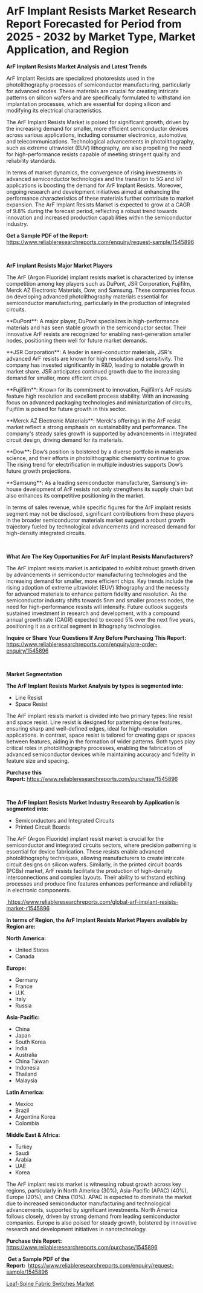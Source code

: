 <p><h1>ArF Implant Resists Market Research Report Forecasted for Period from 2025 -  2032 by Market Type, Market Application, and Region</h1></p><p><strong>ArF Implant Resists Market Analysis and Latest Trends</strong></p>
<p><p>ArF Implant Resists are specialized photoresists used in the photolithography processes of semiconductor manufacturing, particularly for advanced nodes. These materials are crucial for creating intricate patterns on silicon wafers and are specifically formulated to withstand ion implantation processes, which are essential for doping silicon and modifying its electrical characteristics. </p><p>The ArF Implant Resists Market is poised for significant growth, driven by the increasing demand for smaller, more efficient semiconductor devices across various applications, including consumer electronics, automotive, and telecommunications. Technological advancements in photolithography, such as extreme ultraviolet (EUV) lithography, are also propelling the need for high-performance resists capable of meeting stringent quality and reliability standards.</p><p>In terms of market dynamics, the convergence of rising investments in advanced semiconductor technologies and the transition to 5G and IoT applications is boosting the demand for ArF Implant Resists. Moreover, ongoing research and development initiatives aimed at enhancing the performance characteristics of these materials further contribute to market expansion. The ArF Implant Resists Market is expected to grow at a CAGR of 9.8% during the forecast period, reflecting a robust trend towards innovation and increased production capabilities within the semiconductor industry.</p></p>
<p><strong>Get a Sample PDF of the Report:&nbsp;</strong> <a href="https://www.reliableresearchreports.com/enquiry/request-sample/1545896?utm_campaign=2203&utm_medium=2&utm_source=Github&utm_content=ia&utm_term=12022025&utm_id=arf-implant-resists">https://www.reliableresearchreports.com/enquiry/request-sample/1545896</a></p>
<p>&nbsp;</p>
<p><strong>ArF Implant Resists Major Market Players</strong></p>
<p><p>The ArF (Argon Fluoride) implant resists market is characterized by intense competition among key players such as DuPont, JSR Corporation, Fujifilm, Merck AZ Electronic Materials, Dow, and Samsung. These companies focus on developing advanced photolithography materials essential for semiconductor manufacturing, particularly in the production of integrated circuits.</p><p>**DuPont**: A major player, DuPont specializes in high-performance materials and has seen stable growth in the semiconductor sector. Their innovative ArF resists are recognized for enabling next-generation smaller nodes, positioning them well for future market demands.</p><p>**JSR Corporation**: A leader in semi-conductor materials, JSR's advanced ArF resists are known for high resolution and sensitivity. The company has invested significantly in R&D, leading to notable growth in market share. JSR anticipates continued growth due to the increasing demand for smaller, more efficient chips.</p><p>**Fujifilm**: Known for its commitment to innovation, Fujifilm's ArF resists feature high resolution and excellent process stability. With an increasing focus on advanced packaging technologies and miniaturization of circuits, Fujifilm is poised for future growth in this sector.</p><p>**Merck AZ Electronic Materials**: Merck's offerings in the ArF resist market reflect a strong emphasis on sustainability and performance. The company's steady sales growth is supported by advancements in integrated circuit design, driving demand for its materials.</p><p>**Dow**: Dow’s position is bolstered by a diverse portfolio in materials science, and their efforts in photolithographic chemistry continue to grow. The rising trend for electrification in multiple industries supports Dow’s future growth projections.</p><p>**Samsung**: As a leading semiconductor manufacturer, Samsung's in-house development of ArF resists not only strengthens its supply chain but also enhances its competitive positioning in the market.</p><p>In terms of sales revenue, while specific figures for the ArF implant resists segment may not be disclosed, significant contributions from these players in the broader semiconductor materials market suggest a robust growth trajectory fueled by technological advancements and increased demand for high-density integrated circuits.</p></p>
<p>&nbsp;</p>
<p><strong>What Are The Key Opportunities For ArF Implant Resists Manufacturers?</strong></p>
<p><p>The ArF implant resists market is anticipated to exhibit robust growth driven by advancements in semiconductor manufacturing technologies and the increasing demand for smaller, more efficient chips. Key trends include the rising adoption of extreme ultraviolet (EUV) lithography and the necessity for advanced materials to enhance pattern fidelity and resolution. As the semiconductor industry shifts towards 5nm and smaller process nodes, the need for high-performance resists will intensify. Future outlook suggests sustained investment in research and development, with a compound annual growth rate (CAGR) expected to exceed 5% over the next five years, positioning it as a critical segment in lithography technologies.</p></p>
<p><strong>Inquire or Share Your Questions If Any Before Purchasing This Report:</strong> <a href="https://www.reliableresearchreports.com/enquiry/pre-order-enquiry/1545896?utm_campaign=2203&utm_medium=2&utm_source=Github&utm_content=ia&utm_term=12022025&utm_id=arf-implant-resists">https://www.reliableresearchreports.com/enquiry/pre-order-enquiry/1545896</a></p>
<p>&nbsp;</p>
<p><strong>Market Segmentation</strong></p>
<p><strong>The ArF Implant Resists Market Analysis by types is segmented into:</strong></p>
<p><ul><li>Line Resist</li><li>Space Resist</li></ul></p>
<p><p>The ArF implant resists market is divided into two primary types: line resist and space resist. Line resist is designed for patterning dense features, ensuring sharp and well-defined edges, ideal for high-resolution applications. In contrast, space resist is tailored for creating gaps or spaces between features, aiding in the formation of wider patterns. Both types play critical roles in photolithography processes, enabling the fabrication of advanced semiconductor devices while maintaining accuracy and fidelity in feature size and spacing.</p></p>
<p><strong>Purchase this Report:&nbsp;</strong><a href="https://www.reliableresearchreports.com/purchase/1545896?utm_campaign=2203&utm_medium=2&utm_source=Github&utm_content=ia&utm_term=12022025&utm_id=arf-implant-resists">https://www.reliableresearchreports.com/purchase/1545896</a></p>
<p>&nbsp;</p>
<p><strong>The ArF Implant Resists Market Industry Research by Application is segmented into:</strong></p>
<p><ul><li>Semiconductors and Integrated Circuits</li><li>Printed Circuit Boards</li></ul></p>
<p><p>The ArF (Argon Fluoride) implant resist market is crucial for the semiconductor and integrated circuits sectors, where precision patterning is essential for device fabrication. These resists enable advanced photolithography techniques, allowing manufacturers to create intricate circuit designs on silicon wafers. Similarly, in the printed circuit boards (PCBs) market, ArF resists facilitate the production of high-density interconnections and complex layouts. Their ability to withstand etching processes and produce fine features enhances performance and reliability in electronic components.</p></p>
<p><a href="https://www.reliableresearchreports.com/global-arf-implant-resists-market-r1545896?utm_campaign=2203&utm_medium=2&utm_source=Github&utm_content=ia&utm_term=12022025&utm_id=arf-implant-resists">&nbsp;https://www.reliableresearchreports.com/global-arf-implant-resists-market-r1545896</a></p>
<p><strong>In terms of Region, the ArF Implant Resists Market Players available by Region are:</strong></p>
<p>
    <p> <strong> North America: </strong>
        <ul>
            <li>United States</li>
            <li>Canada</li>
        </ul>
        </p> 
    <p> <strong> Europe: </strong>
        <ul>
            <li>Germany</li>
            <li>France</li>
            <li>U.K.</li>
            <li>Italy</li>
            <li>Russia</li>
        </ul>
        </p> 
    <p> <strong> Asia-Pacific: </strong>
        <ul>
            <li>China</li>
            <li>Japan</li>
            <li>South Korea</li>
            <li>India</li>
            <li>Australia</li>
            <li>China Taiwan</li>
            <li>Indonesia</li>
            <li>Thailand</li>
            <li>Malaysia</li>
        </ul>
        </p> 
    <p> <strong> Latin America: </strong>
        <ul>
            <li>Mexico</li>
            <li>Brazil</li>
            <li>Argentina Korea</li>
            <li>Colombia</li>
        </ul>
        </p> 
    <p> <strong> Middle East & Africa: </strong>
        <ul>
            <li>Turkey</li>
            <li>Saudi</li>
            <li>Arabia</li>
            <li>UAE</li>
            <li>Korea</li>
        </ul>
    </p>
    </p>
<p><p>The ArF implant resists market is witnessing robust growth across key regions, particularly in North America (30%), Asia-Pacific (APAC) (40%), Europe (20%), and China (10%). APAC is expected to dominate the market due to increased semiconductor manufacturing and technological advancements, supported by significant investments. North America follows closely, driven by strong demand from leading semiconductor companies. Europe is also poised for steady growth, bolstered by innovative research and development initiatives in nanotechnology.</p></p>
<p><strong>Purchase this Report: </strong><a href="https://www.reliableresearchreports.com/purchase/1545896?utm_campaign=2203&utm_medium=2&utm_source=Github&utm_content=ia&utm_term=12022025&utm_id=arf-implant-resists">https://www.reliableresearchreports.com/purchase/1545896</a></p>
<p>&nbsp;<strong>Get a Sample PDF of the Report:&nbsp;&nbsp;</strong><a href="https://www.reliableresearchreports.com/enquiry/request-sample/1545896?utm_campaign=2203&utm_medium=2&utm_source=Github&utm_content=ia&utm_term=12022025&utm_id=arf-implant-resists">https://www.reliableresearchreports.com/enquiry/request-sample/1545896</a></p>
<p><strong></strong></p>
<p><p><a href="https://github.com/HobertDavis43/Market-Research-Report-List-1/blob/main/leaf-spine-fabric-switches-market.md?utm_campaign=2203&utm_medium=2&utm_source=Github&utm_content=ia&utm_term=12022025&utm_id=arf-implant-resists">Leaf-Spine Fabric Switches Market</a></p></p>
